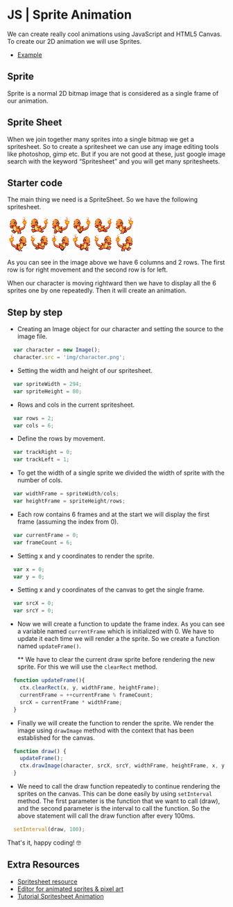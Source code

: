 # JS | Sprite Animation

We can create really cool animations using JavaScript and HTML5 Canvas. To create our 2D animation we will use Sprites.

- [Example](https://emeeneu.github.io/lab-sprite-animation/)

## Sprite

Sprite is a normal 2D bitmap image that is considered as a single frame of our animation.

## Sprite Sheet

When we join together many sprites into a single bitmap we get a spritesheet. So to create a spritesheet we can use any image editing tools like photoshop, gimp etc. But if you are not good at these, just google image search with the keyword “Spritesheet” and you will get many spritesheets.

## Starter code

The main thing we need is a SpriteSheet. So we have the following spritesheet.

![Sprite Sheet](docs/img/character.png)

As you can see in the image above we have 6 columns and 2 rows. The first row is for right movement and the second row is for left.

When our character is moving rightward then we have to display all the 6 sprites one by one repeatedly. Then it will create an animation.

## Step by step

- Creating an Image object for our character and setting the source to the image file.

```js
  var character = new Image();
  character.src = 'img/character.png';
```

- Setting the width and height of our spritesheet.

```js
  var spriteWidth = 294;
  var spriteHeight = 80;
```

- Rows and cols in the current spritesheet.

```js
  var rows = 2;
  var cols = 6;
```

- Define the rows by movement.

```js
  var trackRight = 0;
  var trackLeft = 1;
```

- To get the width of a single sprite we divided the width of sprite with the number of cols.

```js
  var widthFrame = spriteWidth/cols;
  var heightFrame = spriteHeight/rows;
```

- Each row contains 6 frames and at the start we will display the first frame (assuming the index from 0).

```js
  var currentFrame = 0;
  var frameCount = 6;
```

- Setting x and y coordinates to render the sprite.

```js
  var x = 0;
  var y = 0;
```

- Setting x and y coordinates of the canvas to get the single frame.

```js
  var srcX = 0;
  var srcY = 0;
```

- Now we will create a function to update the frame index. As you can see a variable named `currentFrame` which is initialized with 0. We have to update it each time we will render a the sprite. So we create a function named `updateFrame()`.

  ** We have to clear the current draw sprite before rendering the new sprite. For this we will use the `clearRect` method.

```js
  function updateFrame(){
    ctx.clearRect(x, y, widthFrame, heightFrame);
    currentFrame = ++currentFrame % frameCount;
    srcX = currentFrame * widthFrame;
  }
```

- Finally we will create the function to render the sprite. We render the image using `drawImage` method with the context that has been established for the canvas.

```js
  function draw() {
    updateFrame();
    ctx.drawImage(character, srcX, srcY, widthFrame, heightFrame, x, y, widthFrame, heightFrame);
  }
```

- We need to call the draw function repeatedly to continue rendering the sprites on the canvas. This can be done easily by using `setInterval` method. The first parameter is the function that we want to call (draw), and the second parameter is the interval to call the function. So the above statement will call the draw function after every 100ms.

```js
  setInterval(draw, 100);
```

That's it, happy coding! 🤓

## Extra Resources

- [Spritesheet resource](https://www.spriters-resource.com)
- [Editor for animated sprites & pixel art](https://www.piskelapp.com/)
- [Tutorial Spritesheet Animation](https://gamedevelopment.tutsplus.com/tutorials/an-introduction-to-spritesheet-animation--gamedev-13099)

